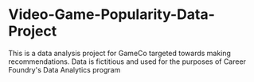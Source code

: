 # Video-Game-Popularity-Data-Project
This is a data analysis project for GameCo targeted towards making recommendations. Data is fictitious and used for the purposes of Career Foundry's Data Analytics program
